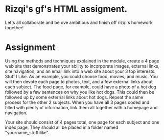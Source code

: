 # Rizqi's gf's HTML assigment.

Let's all collaborate and be ove ambitious and finish off rizqi's homework together!

# Assignment
Using the methods and techniques explained in the module, create a 4 page web site that demonstrates your ability to incorporate images, external links, site navigation, and an email link into a web site about your 3 top interests: Stuff I Like. 
As an example, you could choose food, movies, and music. You will then devote each page to photos, text, and a few external links about each subject. The food page, for example, could have a photo of a hot dog followed by a few sentences on why you like hot dogs. This could then be followed up by some external links about hot dogs. Repeat the same process for the other 2 subjects. When you have all 3 pages coded and filled with plenty of information, link them all together with a homepage and navigation.

Your site should consist of 4 pages total, one page for each subject and one index page. They should all be placed in a folder named "yourname_stuffilike".


